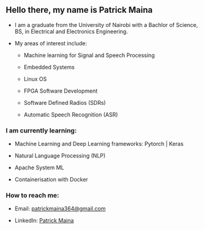## Hello there, my name is Patrick Maina
- I am a graduate from the University of Nairobi with a Bachlor of Science, BS, in Electrical and Electronics Engineering.

- My areas of interest include:
  - Machine learning for Signal and Speech Processing
   
  - Embedded Systems
  
  - Linux OS
  
  - FPGA Software Development
  
  - Software Defined Radios (SDRs)
  
  - Automatic Speech Recognition (ASR)

### I am currently learning:
- Machine Learning and Deep Learning frameworks: Pytorch | Keras

- Natural Language Processing (NLP)

- Apache System ML

- Containerisation with Docker

### How to reach me:
- Email: patrickmaina364@gmail.com

- LinkedIn: [Patrick Maina](https://www.linkedin.com/in/patrick-maina-6515321b0/)
